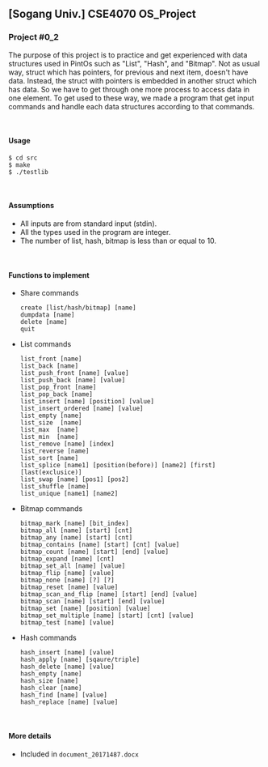 ## [Sogang Univ.] CSE4070 OS_Project

### Project #0_2
The purpose of this project is to practice and get experienced with data structures used in PintOs such as "List", "Hash", and "Bitmap". Not as usual way, struct which has pointers, for previous and next item, doesn't have data. Instead, the struct with pointers is embedded in another struct which has data. So we have to get through one more process to access data in one element. To get used to these way, we made a program that get input commands and handle each data structures according to that commands. 

<br>

#### Usage

```
$ cd src
$ make
$ ./testlib
```

<br>

#### Assumptions
- All inputs are from standard input (stdin).
- All the types used in the program are integer.
- The number of list, hash, bitmap is less than or equal to 10.

<br>

#### Functions to implement
* Share commands

  ```
  create [list/hash/bitmap] [name]
  dumpdata [name]
  delete [name]
  quit
  ```

* List commands

  ```
  list_front [name]
  list_back [name]
  list_push_front [name] [value]
  list_push_back [name] [value]
  list_pop_front [name]
  list_pop_back [name]
  list_insert [name] [position] [value]
  list_insert_ordered [name] [value]
  list_empty [name]
  list_size  [name]
  list_max  [name]
  list_min  [name]
  list_remove [name] [index]
  list_reverse [name]
  list_sort [name]
  list_splice [name1] [position(before)] [name2] [first] [last(exclusice)]
  list_swap [name] [pos1] [pos2]
  list_shuffle [name]
  list_unique [name1] [name2]
  ```

* Bitmap commands

  ```
  bitmap_mark [name] [bit_index]
  bitmap_all [name] [start] [cnt]
  bitmap_any [name] [start] [cnt]
  bitmap_contains [name] [start] [cnt] [value]
  bitmap_count [name] [start] [end] [value]
  bitmap_expand [name] [cnt]
  bitmap_set_all [name] [value]
  bitmap_flip [name] [value]
  bitmap_none [name] [?] [?]
  bitmap_reset [name] [value]
  bitmap_scan_and_flip [name] [start] [end] [value]
  bitmap_scan [name] [start] [end] [value]
  bitmap_set [name] [position] [value]
  bitmap_set_multiple [name] [start] [cnt] [value]
  bitmap_test [name] [value]
  ```

* Hash commands

  ```
  hash_insert [name] [value]
  hash_apply [name] [sqaure/triple]
  hash_delete [name] [value]
  hash_empty [name]
  hash_size [name]
  hash_clear [name]
  hash_find [name] [value]
  hash_replace [name] [value]
  ```

<br>

#### More details

- Included in `document_20171487.docx`